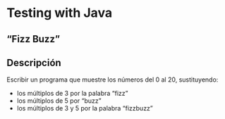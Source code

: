#  Testing with Java
## “Fizz Buzz”

## Descripción
Escribir un programa que muestre los números del 0 al 20,
sustituyendo:
- los múltiplos de 3 por la palabra “fizz”
- los múltiplos de 5 por “buzz”
- los múltiplos de 3 y 5 por la palabra “fizzbuzz”